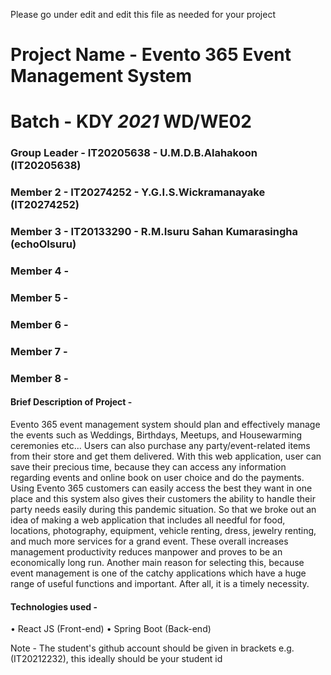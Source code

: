 Please go under edit and edit this file as needed for your project

# Project Name - Evento 365 Event Management System  
# Batch - KDY _2021_ WD/WE02
### Group Leader - IT20205638 - U.M.D.B.Alahakoon (IT20205638)
### Member 2 - IT20274252 - Y.G.I.S.Wickramanayake (IT20274252)
### Member 3 - IT20133290 - R.M.Isuru Sahan Kumarasingha (echoOIsuru)
### Member 4 - 
### Member 5 - 
### Member 6 - 
### Member 7 - 
### Member 8 - 

#### Brief Description of Project - 

Evento 365 event management system should plan and effectively manage the events such as Weddings, Birthdays, Meetups, and Housewarming ceremonies etc...
Users can also purchase any party/event-related items from their store and get them delivered.
With this web application, user can save their precious time, because they can access any information regarding events and online book on user choice and do the payments.
Using Evento 365 customers can easily access the best they want in one place
and this system also gives their customers the ability to handle their party needs easily during this pandemic situation.
So that we broke out an idea of making a web application that includes all needful for food, locations, photography, equipment, vehicle renting, dress, jewelry renting, and much more services for a grand event.
These overall increases management productivity reduces manpower and proves to be an economically long run. Another main reason for selecting this, because event management is one of the catchy applications which have a huge range of useful functions and important. After all, it is a timely necessity.

#### Technologies used - 

• React JS (Front-end)
• Spring Boot (Back-end)

Note - The student's github account should be given in brackets e.g. (IT20212232), this ideally should be your student id 


